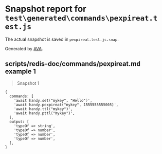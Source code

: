 # Snapshot report for `test\generated\commands\pexpireat.test.js`

The actual snapshot is saved in `pexpireat.test.js.snap`.

Generated by [AVA](https://ava.li).

## scripts/redis-doc/commands/pexpireat.md example 1

> Snapshot 1

    {
      commands: [
        'await handy.set("mykey", "Hello")',
        'await handy.pexpireat("mykey", 1555555555005)',
        'await handy.ttl("mykey")',
        'await handy.pttl("mykey")',
      ],
      output: [
        'typeOf => string',
        'typeOf => number',
        'typeOf => number',
        'typeOf => number',
      ],
    }
